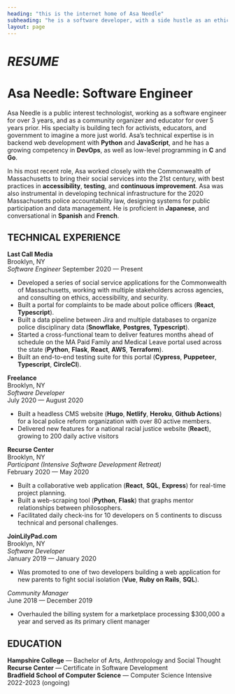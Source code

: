 ```yaml
---
heading: "this is the internet home of Asa Needle"
subheading: "he is a software developer, with a side hustle as an ethicist."
layout: page
---
```

# *RESUME* 
# **Asa Needle: Software Engineer** 

Asa Needle is a public interest technologist, working as a software engineer for over 3 years, and as a community organizer and educator for over 5 years prior. His specialty is building tech for activists, educators, and government to imagine a more just world. Asa’s technical expertise is in backend web development with **Python** and **JavaScript**, and he has a growing competency in **DevOps**, as well as low-level programming in **C** and **Go**.

In his most recent role, Asa worked closely with the Commonwealth of Massachusetts to bring their social services into the 21st century, with best practices in **accessibility**, **testing**, and **continuous improvement**. Asa was also instrumental in developing technical infrastructure for the 2020 Massachusetts police accountability law, designing systems for public participation and data management. He is proficient in **Japanese**, and conversational in **Spanish** and **French**.  

## TECHNICAL EXPERIENCE

**Last Call Media**  
Brooklyn, NY  
_Software Engineer_ 
September 2020 — Present  
- Developed a series of social service applications for the Commonwealth of Massachusetts, working with
multiple stakeholders across agencies, and consulting on ethics, accessibility, and security.
- Built a portal for complaints to be made about police officers (**React**, **Typescript**).
- Built a data pipeline between Jira and multiple databases to organize police disciplinary data (**Snowflake**,
**Postgres**, **Typescript**).
- Started a cross-functional team to deliver features months ahead of schedule on the MA Paid Family and
Medical Leave portal used across the state (**Python**, **Flask**, **React**, **AWS**, **Terraform**).
- Built an end-to-end testing suite for this portal (**Cypress**, **Puppeteer**, **Typescript**, **CircleCI**).

**Freelance**  
Brooklyn, NY  
_Software Developer_  
July 2020 — August 2020  
- Built a headless CMS website (**Hugo**, **Netlify**, **Heroku**, **Github Actions**) for a local police reform organization
with over 80 active members.
- Delivered new features for a national racial justice website (**React**), growing to 200 daily active visitors


**Recurse Center**  
Brooklyn, NY  
_Participant (Intensive Software Development Retreat)_  
February 2020 — May 2020  
- Built a collaborative web application (**React**, **SQL**, **Express**) for real-time project planning.
- Built a web-scraping tool (**Python**, **Flask**) that graphs mentor relationships between philosophers.
- Facilitated daily check-ins for 10 developers on 5 continents to discuss technical and personal challenges.


**JoinLilyPad.com**  
Brooklyn, NY  
_Software Developer_  
January 2019 — January 2020

- Was promoted to one of two developers building a web application for new parents to fight social isolation
(**Vue**, **Ruby on Rails**, **SQL**).

_Community Manager_  
June 2018 — December 2019

- Overhauled the billing system for a marketplace processing $300,000 a year and served as its primary client
manager

## EDUCATION

**Hampshire College** — Bachelor of Arts, Anthropology and Social Thought
**Recurse Center** — Certificate in Software Development    
**Bradfield School of Computer Science** — Computer Science Intensive 2022-2023 (ongoing)
